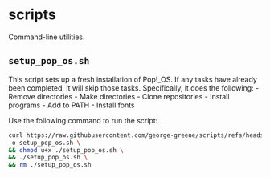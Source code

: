 # scripts
Command-line utilities.

## `setup_pop_os.sh`

This script sets up a fresh installation of Pop!\_OS.
If any tasks have already been completed, it will skip those tasks.
Specifically, it does the following:
	- Remove directories
 	- Make directories
	- Clone repositories
	- Install programs
	- Add to PATH
	- Install fonts

Use the following command to run the script:

```bash
curl https://raw.githubusercontent.com/george-greene/scripts/refs/heads/main/setup_pop_os.sh \
-o setup_pop_os.sh \
&& chmod u+x ./setup_pop_os.sh \
&& ./setup_pop_os.sh \
&& rm ./setup_pop_os.sh
```
